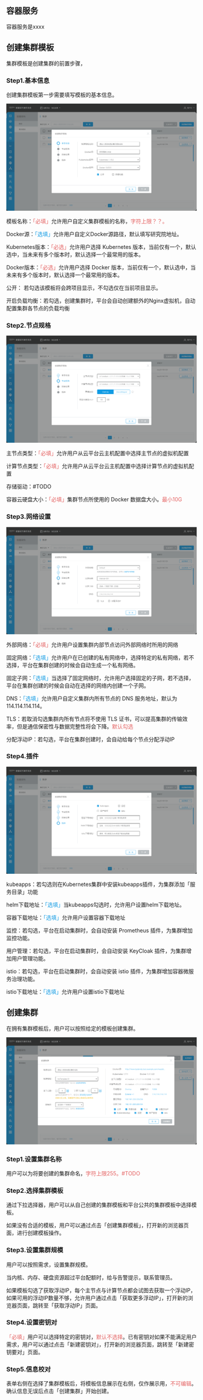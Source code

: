 ## 容器服务

容器服务是xxxx

## 创建集群模板

集群模板是创建集群的前置步骤，

### Step1.基本信息

创建集群模板第一步需要填写模板的基本信息。

![avatar](../../statics/images/cluster_template_1.png)

模板名称：<font color=#E46161>「必填」</font>允许用户自定义集群模板的名称，<font color=#E46161>字符上限？？。</font>

Docker源：<font color=#119BE4>「选填」</font>允许用户自定义Docker源路径，默认填写研究院地址。

Kubernetes版本：<font color=#E46161>「必选」</font>允许用户选择 Kubernetes 版本，当前仅有一个，默认选中，当未来有多个版本时，默认选择一个最常用的版本。

Docker版本：<font color=#E46161>「必选」</font>允许用户选择 Docker 版本，当前仅有一个，默认选中，当未来有多个版本时，默认选择一个最常用的版本。

公开： 若勾选该模板将会跨项目显示，不勾选仅在当前项目显示。

开启负载均衡：若勾选，创建集群时，平台会自动创建额外的Nginx虚拟机，自动配置集群各节点的负载均衡

### Step2.节点规格

![avatar](../../statics/images/cluster_template_2.png)

主节点类型：<font color=#E46161>「必填」</font>允许用户从云平台云主机配置中选择主节点的虚拟机配置

计算节点类型：<font color=#E46161>「必填」</font>允许用户从云平台云主机配置中选择计算节点的虚拟机配置

存储驱动：#TODO

容器云硬盘大小：<font color=#E46161>「必填」</font>集群节点所使用的 Docker 数据盘大小。<font color=#E46161>最小10G</font>

### Step3.网络设置

![avatar](../../statics/images/cluster_template_3_2.png)

外部网络：<font color=#E46161>「必填」</font>允许用户设置集群内部节点访问外部网络时所用的网络

固定网络：<font color=#119BE4>「选填」</font>允许用户在已创建的私有网络中，选择特定的私有网络，若不选择，平台在集群创建的时候会自动生成一个私有网络。

固定子网：<font color=#119BE4>「选填」</font>当选择了固定网络时，允许用户选择固定的子网，若不选择，平台在集群创建的时候会自动在选择的网络内创建一个子网。

DNS：<font color=#119BE4>「选填」</font>允许用户自定义集群内所有节点的 DNS 服务地址，默认为 114.114.114.114。

TLS：若取消勾选集群内所有节点将不使用 TLS 证书，可以提高集群的传输效率，但是通信保密性与数据完整性将会下降。<font color=#E46161>默认勾选</font>

分配浮动IP：若勾选，平台在集群创建时，会自动给每个节点分配浮动IP

### Step4.插件

![avatar](../../statics/images/cluster_template_4_3.png)

kubeapps：若勾选则在Kubernetes集群中安装kubeapps插件，为集群添加「服务目录」功能

helm下载地址：<font color=#119BE4>「选填」</font>当kubeapps勾选时，允许用户设置helm下载地址。

容器下载地址：<font color=#119BE4>「选填」</font>允许用户设置容器下载地址

监控：若勾选，平台在启动集群时，会自动安装 Prometheus 插件，为集群增加监控功能。

用户管理：若勾选，平台在启动集群时，会自动安装 KeyCloak 插件，为集群增加用户管理功能。

istio：若勾选，平台在启动集群时，会自动安装 istio 插件，为集群增加容器微服务治理功能。

istio下载地址：<font color=#119BE4>「选填」</font>允许用户设置istio下载地址



## 创建集群

在拥有集群模板后，用户可以按照给定的模板创建集群。

![avatar](../../statics/images/create_cluster_2.png)

### Step1.设置集群名称

用户可以为将要创建的集群命名，<font color=#E46161>字符上限255。#TODO</font>

### Step2.选择集群模板

通过下拉选择器，用户可以从自己创建的集群模板和平台公共的集群模板中选择模板。

如果没有合适的模板，用户可以通过点击「创建集群模板」，打开新的浏览器页面，进行创建模板操作。

### Step3.设置集群规模

用户可以按照需求，设置集群规模。

当内核、内存、硬盘资源超过平台配额时，给与告警提示，联系管理员。

如果模板勾选了获取浮动IP，每个主节点与计算节点都会试图去获取一个浮动IP，如果可用的浮动IP数量不够，允许用户通过点击「获取更多浮动IP」，打开新的浏览器页面，跳转至「获取浮动IP」页面。

### Step4.设置密钥对

<font color=#E46161>「必填」</font>用户可以选择特定的密钥对，<font color=#E46161>默认不选择</font>。已有密钥对如果不能满足用户需求，用户可以通过点击「新建密钥对」，打开新的浏览器页面，跳转至「新建密钥要对」页面。

### Step5.信息校对

表单右侧在选择了集群模板后，将模板信息展示在右侧，仅作展示用，<font color=#E46161>不可编辑</font>。确认信息无误后点击「创建集群」开始创建。
